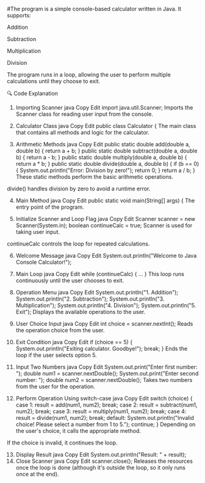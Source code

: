 #The program is a simple console-based calculator written in Java. It supports:

Addition

Subtraction

Multiplication

Division

The program runs in a loop, allowing the user to perform multiple calculations until they choose to exit.

🔍 Code Explanation
1. Importing Scanner
java
Copy
Edit
import java.util.Scanner;
Imports the Scanner class for reading user input from the console.

2. Calculator Class
java
Copy
Edit
public class Calculator {
The main class that contains all methods and logic for the calculator.

3. Arithmetic Methods
java
Copy
Edit
public static double add(double a, double b) { return a + b; }
public static double subtract(double a, double b) { return a - b; }
public static double multiply(double a, double b) { return a * b; }
public static double divide(double a, double b) {
    if (b == 0) {
        System.out.println("Error: Division by zero!");
        return 0;
    }
    return a / b;
}
These static methods perform the basic arithmetic operations.

divide() handles division by zero to avoid a runtime error.

4. Main Method
java
Copy
Edit
public static void main(String[] args) {
The entry point of the program.

5. Initialize Scanner and Loop Flag
java
Copy
Edit
Scanner scanner = new Scanner(System.in);
boolean continueCalc = true;
Scanner is used for taking user input.

continueCalc controls the loop for repeated calculations.

6. Welcome Message
java
Copy
Edit
System.out.println("Welcome to Java Console Calculator!");
7. Main Loop
java
Copy
Edit
while (continueCalc) {
    ...
}
This loop runs continuously until the user chooses to exit.

8. Operation Menu
java
Copy
Edit
System.out.println("1. Addition");
System.out.println("2. Subtraction");
System.out.println("3. Multiplication");
System.out.println("4. Division");
System.out.println("5. Exit");
Displays the available operations to the user.

9. User Choice Input
java
Copy
Edit
int choice = scanner.nextInt();
Reads the operation choice from the user.

10. Exit Condition
java
Copy
Edit
if (choice == 5) {
    System.out.println("Exiting calculator. Goodbye!");
    break;
}
Ends the loop if the user selects option 5.

11. Input Two Numbers
java
Copy
Edit
System.out.print("Enter first number: ");
double num1 = scanner.nextDouble();
System.out.print("Enter second number: ");
double num2 = scanner.nextDouble();
Takes two numbers from the user for the operation.

12. Perform Operation Using switch-case
java
Copy
Edit
switch (choice) {
    case 1: result = add(num1, num2); break;
    case 2: result = subtract(num1, num2); break;
    case 3: result = multiply(num1, num2); break;
    case 4: result = divide(num1, num2); break;
    default: 
        System.out.println("Invalid choice! Please select a number from 1 to 5.");
        continue;
}
Depending on the user's choice, it calls the appropriate method.

If the choice is invalid, it continues the loop.

13. Display Result
java
Copy
Edit
System.out.println("Result: " + result);
14. Close Scanner
java
Copy
Edit
scanner.close();
Releases the resources once the loop is done (although it's outside the loop, so it only runs once at the end).

